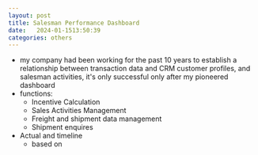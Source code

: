 ```yaml
---
layout: post
title: Salesman Performance Dashboard
date:   2024-01-1513:50:39
categories: others
---
```


- my company had been working for the past 10 years to establish a relationship between transaction data and CRM customer profiles, and salesman activities, it's only successful only after my pioneered dashboard
- functions:
	- Incentive Calculation
	- Sales Activities Management
	- Freight and shipment data management
	- Shipment enquires
- Actual and timeline
	- based on 
